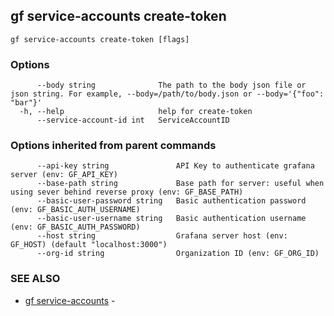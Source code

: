 ## gf service-accounts create-token



```
gf service-accounts create-token [flags]
```

### Options

```
      --body string              The path to the body json file or json string. For example, --body=/path/to/body.json or --body='{"foo": "bar"}'
  -h, --help                     help for create-token
      --service-account-id int   ServiceAccountID
```

### Options inherited from parent commands

```
      --api-key string               API Key to authenticate grafana server (env: GF_API_KEY)
      --base-path string             Base path for server: useful when using sever behind reverse proxy (env: GF_BASE_PATH)
      --basic-user-password string   Basic authentication password (env: GF_BASIC_AUTH_USERNAME)
      --basic-user-username string   Basic authentication username (env: GF_BASIC_AUTH_PASSWORD)
      --host string                  Grafana server host (env: GF_HOST) (default "localhost:3000")
      --org-id string                Organization ID (env: GF_ORG_ID)
```

### SEE ALSO

* [gf service-accounts](gf_service-accounts.md)	 - 

